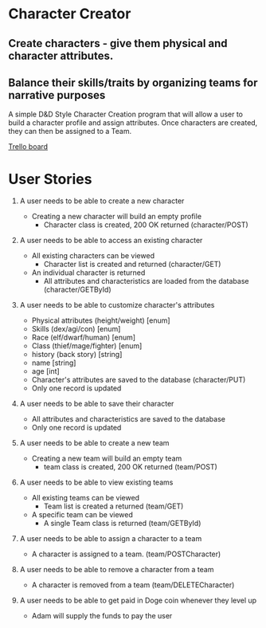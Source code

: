 # Character Creator
## Create characters - give them physical and character attributes. 
## Balance their skills/traits by organizing teams for narrative purposes

A simple D&D Style Character Creation program that will allow a user to build a character
profile and assign attributes. Once characters are created, they can then be assigned to a 
Team.

[Trello board](https://trello.com/b/ImMRm87i/blue-badge-agile-team-project)

# User Stories

1) A user needs to be able to create a new character
	- Creating a new character will build an empty profile 
		* Character class is created, 200 OK returned (character/POST)

2) A user needs to be able to access an existing character
	- All existing characters can be viewed
		* Character list is created and returned (character/GET)
	- An individual character is returned
		* All attributes and characteristics are loaded from the database (character/GETById)

3) A user needs to be able to customize character's attributes
	- Physical attributes (height/weight)	[enum]
	- Skills (dex/agi/con)					[enum]
	- Race (elf/dwarf/human)				[enum]
	- Class (thief/mage/fighter)			[enum]
	- history (back story)					[string]
	- name									[string]
	- age									[int]
	
	* Character's attributes are saved to the database (character/PUT)
	* Only one record is updated	

4) A user needs to be able to save their character
	* All attributes and characteristics are saved to the database
	* Only one record is updated
	
5) A user needs to be able to create a new team
	- Creating a new team will build an empty team
		* team class is created, 200 OK returned (team/POST)		
		
8) A user needs to be able to view existing teams
	- All existing teams can be viewed
		* Team list is created a returned (team/GET)
	- A specific team can be viewed
		* A single Team class is returned (team/GETById)

6) A user needs to be able to assign a character to a team
	* A character is assigned to a team. (team/POSTCharacter)		

7) A user needs to be able to remove a character from a team
	* A character is removed from a team (team/DELETECharacter)

10) A user needs to be able to get paid in Doge coin whenever they level up
	- Adam will supply the funds to pay the user

